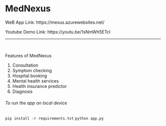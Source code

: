 <H1>MedNexus</H1>
<P>WeB App Link: https://mexus.azurewebsites.net/</P>
<p>Youtube Demo Link: https://youtu.be/1sNmWh5ETcI</p>
<hr>
<br>
<p>Features of MedNexus</p>
<ol>
    <li>Consultation</li>
    <li>Symptom checking</li>
    <li>Hospital booking</li>
    <li>Mental health services</li>
    <li>Health insurance predictor</li>
    <li>Diagnosis</li>
</ol>

<h6>To run the app on local device</h6>

`pip install -r requirements.txt`
`python app.py`

